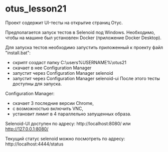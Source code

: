 # otus_lesson21
Проект содержит UI-тесты на открытие страниц Отус.

Предполагается запуск тестов в Selenoid под Windows.
Необходимо, чтобы на машине был установлен Docker (приложение Docker Desktop).

Для запуска тестов необходимо запустить приложенный к проекту файл "install.bat":
- скрипт создаст папку C:\users\%USERNAME%\otus21
- скачает в нее Configuration Manager
- запустит через Configuration Manager selenoid
- запустит через Configuration Manager selenoid-ui
После этого тесты доступны для запуска.

Configuration Manager:
- скачает 3 последние версии Chrome,
- с возможностью включить VNC,
- установит лимит в 4 параллельно запущенных образа.

Selenoid-UI доступен по адресу:
http://localhost:8080/ или http://127.0.0.1:8080/

Текущий статус selenoid можно посмотреть по адресу:
http://localhost:4444/status
